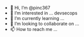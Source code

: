 - 👋 Hi, I’m @pinc367
- 👀 I’m interested in ... devsecops
- 🌱 I’m currently learning ...
- 💞️ I’m looking to collaborate on ...
- 📫 How to reach me ...

<!---
pinc367/pinc367 is a ✨ special ✨ repository because its `README.md` (this file) appears on your GitHub profile.
You can click the Preview link to take a look at your changes.
--->
